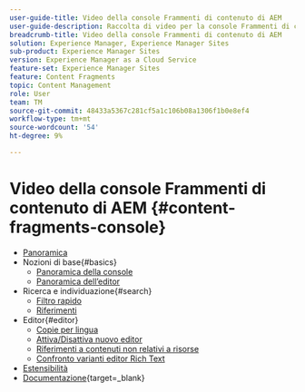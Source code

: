 ```yaml
---
user-guide-title: Video della console Frammenti di contenuto di AEM
user-guide-description: Raccolta di video per la console Frammenti di contenuto Adobe Experience Manager.
breadcrumb-title: Video della console Frammenti di contenuto di AEM
solution: Experience Manager, Experience Manager Sites
sub-product: Experience Manager Sites
version: Experience Manager as a Cloud Service
feature-set: Experience Manager Sites
feature: Content Fragments
topic: Content Management
role: User
team: TM
source-git-commit: 48433a5367c281cf5a1c106b08a1306f1b0e8ef4
workflow-type: tm+mt
source-wordcount: '54'
ht-degree: 9%

---
```



# Video della console Frammenti di contenuto di AEM {#content-fragments-console}

+ [Panoramica](overview.md)
+ Nozioni di base{#basics}
   + [Panoramica della console](./basics/content-fragments-console.md)
   + [Panoramica dell’editor](./basics/content-fragment-editor.md)
+ Ricerca e individuazione{#search}
   + [Filtro rapido](search/fast-filtering.md)
   + [Riferimenti](search/references.md)
+ Editor{#editor}
   + [Copie per lingua](editor/language-copies.md)
   + [Attiva/Disattiva nuovo editor](editor/new-editor-toggle.md)
   + [Riferimenti a contenuti non relativi a risorse](editor/non-asset-content-references.md)
   + [Confronto varianti editor Rich Text](editor/rte-variant-compare.md)
+ [Estensibilità](https://experienceleague.adobe.com/docs/experience-manager-learn/cloud-service/developing/extensibility/content-fragments/overview.html?lang=it)
+ [Documentazione](https://experienceleague.adobe.com/docs/experience-manager-cloud-service/content/sites/administering/content-fragments/content-fragments-console.html?lang=it){target=_blank}

